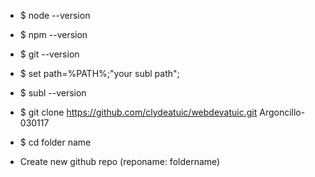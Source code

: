 * $ node --version 
* $ npm --version 
* $ git --version
* $ set path=%PATH%;"your subl path";
* $ subl --version 
* $ git clone https://github.com/clydeatuic/webdevatuic.git 
 Argoncillo-030117

* $ cd folder name
* Create new github repo (reponame: foldername)
